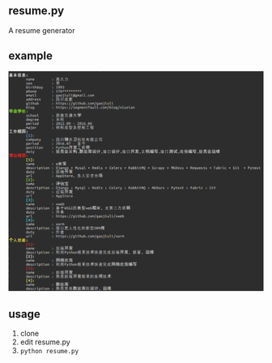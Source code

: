 ## resume.py

A resume generator

## example

![resume](resume.png)

## usage

1. clone
2. edit resume.py
3. `python resume.py`